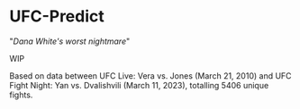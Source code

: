 # UFC-Predict

"*Dana White's worst nightmare*"

WIP

Based on data between UFC Live: Vera vs. Jones (March 21, 2010) and UFC Fight Night: Yan vs. Dvalishvili (March 11, 2023), totalling 5406 unique fights.
